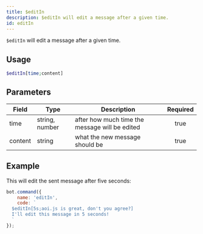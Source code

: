 ```yaml
---
title: $editIn
description: $editIn will edit a message after a given time.
id: editIn
---
```


`$editIn` will edit a message after a given time.

## Usage

```php
$editIn[time;content]
```

## Parameters

| Field   | Type           | Description                                    | Required |
|---------|----------------|------------------------------------------------|:--------:|
| time    | string, number | after how much time the message will be edited |   true   |
| content | string         | what the new message should be                 |   true   |

## Example

This will edit the sent message after five seconds:

```javascript
bot.command({
    name: 'editIn',
    code: `
  $editIn[5s;aoi.js is great, don't you agree?]
  I'll edit this message in 5 seconds!
  `
});
```
